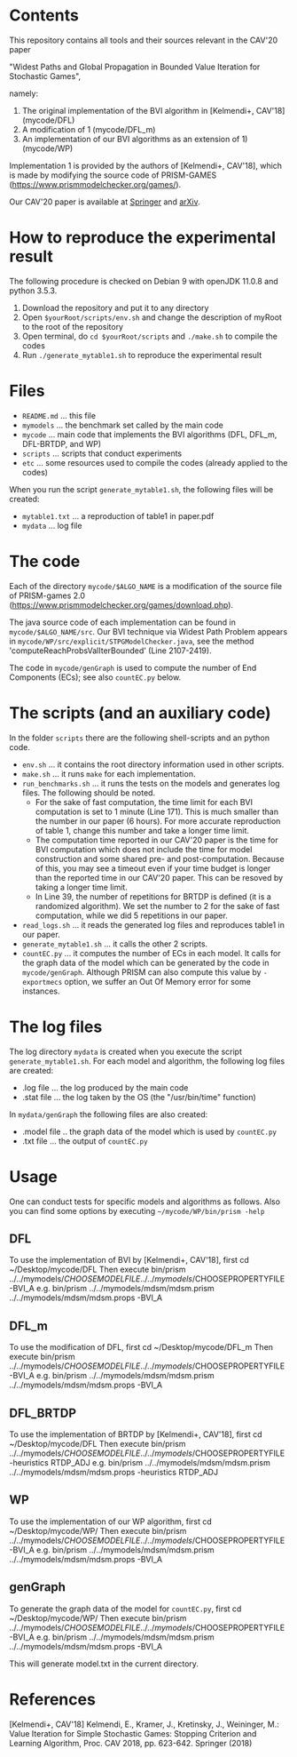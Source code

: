 # Contents
This repository contains all tools and their sources relevant in the CAV'20 paper

  "Widest Paths and Global Propagation in Bounded Value Iteration for Stochastic Games",

namely:

1. The original implementation of the BVI algorithm in [Kelmendi+, CAV'18] (mycode/DFL)
2. A modification of 1 (mycode/DFL_m)
3. An implementation of our BVI algorithms as an extension of 1) (mycode/WP)

Implementation 1 is provided by the authors of [Kelmendi+, CAV'18], which is made by 
modifying the source code of PRISM-GAMES (https://www.prismmodelchecker.org/games/).

Our CAV'20 paper is available at [Springer](https://doi.org/10.1007/978-3-030-53291-8_19) and [arXiv](https://arxiv.org/abs/2007.07421).


# How to reproduce the experimental result
The following procedure is checked on Debian 9 with 
openJDK 11.0.8 and python 3.5.3.

1. Download the repository and put it to any directory
2. Open `$yourRoot/scripts/env.sh` and change the description of myRoot to the root of the repository
3. Open terminal, do `cd $yourRoot/scripts` and `./make.sh` to compile the codes
4. Run `./generate_mytable1.sh` to reproduce the experimental result


# Files
- `README.md`    ... this file
- `mymodels`     ... the benchmark set called by the main code
- `mycode`       ... main code that implements the BVI algorithms (DFL, DFL_m, DFL-BRTDP, and WP)
- `scripts`      ... scripts that conduct experiments
- `etc`          ... some resources used to compile the codes (already applied to the codes)

When you run the script `generate_mytable1.sh`, the following files will be created:

- `mytable1.txt` ... a reproduction of table1 in paper.pdf
- `mydata`       ... log file


# The code
Each of the directory `mycode/$ALGO_NAME` is a modification of the source file of PRISM-games 2.0 (https://www.prismmodelchecker.org/games/download.php).

The java source code of each implementation can be found in `mycode/$ALGO_NAME/src`. 
Our BVI technique via Widest Path Problem appears in `mycode/WP/src/explicit/STPGModelChecker.java`, 
see the method 'computeReachProbsValIterBounded' (Line 2107-2419).

The code in `mycode/genGraph` is used to compute the number of End Components (ECs); see also `countEC.py` below.


# The scripts (and an auxiliary code)
In the folder `scripts` there are the following shell-scripts and an python code.

- `env.sh`                ... it contains the root directory information used in other scripts.
- `make.sh`               ... it runs `make` for each implementation.
- `run_benchmarks.sh`     ... it runs the tests on the models and generates log files. The following should be noted.
  -    For the sake of fast computation, the time limit for each BVI computation is set to 1 minute 
       (Line 171). This is much smaller than the number in our paper (6 hours). For more accurate 
       reproduction of table 1, change this number and take a longer time limit.
  -    The computation time reported in our CAV'20 paper is the time for BVI computation which does not include 
       the time for model construction and some shared pre- and post-computation. 
       Because of this, you may see a timeout even if your time budget is longer than the reported time in our CAV'20 paper.
       This can be resoved by taking a longer time limit.
  -    In Line 39, the number of repetitions for BRTDP is defined (it is a randomized algorithm). 
       We set the number to 2 for the sake of fast computation, while we did 5 repetitions in our paper.
- `read_logs.sh`         ... it reads the generated log files and reproduces table1 in our paper. 
- `generate_mytable1.sh` ... it calls the other 2 scripts.
- `countEC.py`           ... it computes the number of ECs in each model. It calls for the graph data of the model
                              which can be generated by the code in `mycode/genGraph`. Although PRISM can also compute
                              this value by `-exportmecs` option, we suffer an Out Of Memory error for some instances.


# The log files
The log directory `mydata` is created when you execute the script `generate_mytable1.sh`.
For each model and algorithm, the following log files are created:

- .log file  ... the log produced by the main code
- .stat file ... the log taken by the OS (the "/usr/bin/time" function)

In `mydata/genGraph` the following files are also created:

- .model file .. the graph data of the model which is used by `countEC.py`
- .txt file  ... the output of `countEC.py`

# Usage #
One can conduct tests for specific models and algorithms as follows.
Also you can find some options by executing `~/mycode/WP/bin/prism -help`

## DFL 
To use the implementation of BVI by [Kelmendi+, CAV'18], first
cd ~/Desktop/mycode/DFL
Then execute bin/prism ../../mymodels/$CHOOSEMODELFILE ../../mymodels/$CHOOSEPROPERTYFILE -BVI_A
e.g. bin/prism ../../mymodels/mdsm/mdsm.prism ../../mymodels/mdsm/mdsm.props -BVI_A

## DFL_m 
To use the modification of DFL, first
cd ~/Desktop/mycode/DFL_m
Then execute bin/prism ../../mymodels/$CHOOSEMODELFILE ../../mymodels/$CHOOSEPROPERTYFILE -BVI_A
e.g. bin/prism ../../mymodels/mdsm/mdsm.prism ../../mymodels/mdsm/mdsm.props -BVI_A

## DFL_BRTDP 
To use the implementation of BRTDP by [Kelmendi+, CAV'18], first
cd ~/Desktop/mycode/DFL
Then execute bin/prism ../../mymodels/$CHOOSEMODELFILE ../../mymodels/$CHOOSEPROPERTYFILE -heuristics RTDP_ADJ
e.g. bin/prism ../../mymodels/mdsm/mdsm.prism ../../mymodels/mdsm/mdsm.props -heuristics RTDP_ADJ

## WP
To use the implementation of our WP algorithm, first 
cd ~/Desktop/mycode/WP/
Then execute bin/prism ../../mymodels/$CHOOSEMODELFILE ../../mymodels/$CHOOSEPROPERTYFILE -BVI_A
e.g. bin/prism ../../mymodels/mdsm/mdsm.prism ../../mymodels/mdsm/mdsm.props -BVI_A

## genGraph
To generate the graph data of the model for `countEC.py`, first 
cd ~/Desktop/mycode/WP/
Then execute bin/prism ../../mymodels/$CHOOSEMODELFILE ../../mymodels/$CHOOSEPROPERTYFILE -BVI_A
e.g. bin/prism ../../mymodels/mdsm/mdsm.prism ../../mymodels/mdsm/mdsm.props -BVI_A

This will generate model.txt in the current directory.


# References 
[Kelmendi+, CAV'18] Kelmendi, E., Kramer, J., Kretinsky, J., Weininger, M.: Value Iteration for Simple Stochastic Games: Stopping Criterion and Learning Algorithm, Proc. CAV 2018, pp. 623-642. Springer (2018)

